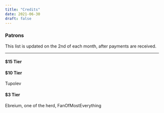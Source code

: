 ```yaml
---
title: "Credits"
date: 2021-06-30
draft: false
---
```


### Patrons
This list is updated on the 2nd of each month, after payments are received.

<hr>

#### $15 Tier

#### $10 Tier
Tupolev

#### $3 Tier
Ebreium, one of the herd, FanOfMostEverything